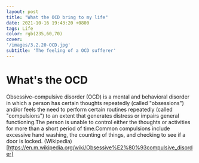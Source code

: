 ```yaml
---
layout: post
title: "What the OCD bring to my life"
date: 2021-10-16 19:43:20 +0800
tags: Life
color: rgb(235,60,70)
cover: 
'/images/3.2.20-OCD.jpg'
subtitle: 'The feeling of a OCD sufferer'
---
```


# What's the OCD

Obsessive–compulsive disorder (OCD) is a mental and behavioral disorder in which a person has certain thoughts repeatedly (called "obsessions") and/or feels the need to perform certain routines repeatedly (called "compulsions") to an extent that generates distress or impairs general functioning.The person is unable to control either the thoughts or activities for more than a short period of time.Common compulsions include excessive hand washing, the counting of things, and checking to see if a door is locked. (Wikipedia)[https://en.m.wikipedia.org/wiki/Obsessive%E2%80%93compulsive_disorder]

